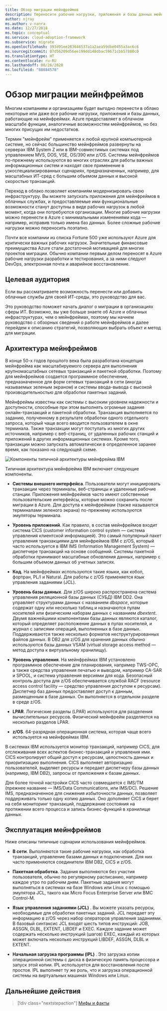 ```yaml
---
title: Обзор миграции мейнфреймов
description: Переносите рабочие нагрузки, приложения и базы данных мейнфреймов на платформу Azure с проверенной высокодоступной масштабируемой инфраструктурой, в которой отсутствуют многие недостатки, присущие мейнфреймам.
author: njray
ms.author: v-nanra
ms.date: 12/27/2018
ms.topic: conceptual
ms.service: cloud-adoption-framework
ms.subservice: migrate
ms.openlocfilehash: 393d91ee283646537a1a2aea59dbe0455a3ac6c6
ms.sourcegitcommit: 07d56209d56ee199dd148dbac59671cbb57880c0
ms.translationtype: HT
ms.contentlocale: ru-RU
ms.lasthandoff: 08/26/2020
ms.locfileid: "88884578"
---
```

<!-- docsTest:casing "BMC Control-M" ASSGN DLBL EXTENT LIBDEF EXEC -->
<!-- docsTest:ignore JOB -->
<!-- cSpell:ignore dbspaces dbextents ASSGN DLBL EXTENT LIBDEF EXEC IPLs VSAM RACF LPARs -->

# <a name="mainframe-migration-overview"></a>Обзор миграции мейнфреймов

Многим компаниям и организациям будет выгодно перенести в облако некоторые или даже все рабочие нагрузки, приложения и базы данных, работающие на мейнфреймах. Azure предоставляет в облачном масштабе функции, аналогичные возможностям мейнфреймов, но без многих присущих им недостатков.

Термин "мейнфрейм" применяется к любой крупной компьютерной системе, но сейчас большинство мейнфреймов развернуты на серверах IBM System Z или в IBM-совместимых системах под управлением MVS, DOS, VSE, OS/390 или z/OS. Системы мейнфреймов по-прежнему используются во многих отраслях для работы важных информационных систем и находят свое применение в узкоспециализированных сценариях, предназначенных, например, для масштабных ИТ-сред с большим объемом данных и высокой скоростью транзакций.

Переход в облако позволяет компаниям модернизировать свою инфраструктуру. Вы можете запускать приложения для мейнфреймов в облачных службах, и предоставляемые ими функциональные возможности станут доступны в виде рабочих нагрузок в любой момент, когда они потребуются организации. Многие рабочие нагрузки можно перенести в Azure с минимальными изменениями кода — например, исправив только имена баз данных. Более сложные рабочие нагрузки можно переносить поэтапно.

Почти все компании из списка Fortune 500 уже используют Azure для критически важных рабочих нагрузок. Значительные финансовые преимущества Azure стали достаточной мотивацией для многих проектов миграции. Обычно компании первым делом переносят в Azure рабочие нагрузки разработки и тестирования, а за ними следуют DevOps, электронная почта и аварийное восстановление.

## <a name="intended-audience"></a>Целевая аудитория

Если вы рассматриваете возможность перенести или добавить облачные службы для своей ИТ-среды, это руководство для вас.

Это руководство поможет начать диалог о миграции в организациях сферы ИТ. Возможно, вы уже больше знаете об Azure и облачных инфраструктурах, чем о мейнфреймах, поэтому мы начнем руководство с обзорных сведений о работе мейнфреймов и далее перейдем к описанию стратегий, позволяющих выбрать объект и метод для миграции.

## <a name="mainframe-architecture"></a>Архитектура мейнфреймов

В конце 50-х годов прошлого века была разработана концепция мейнфрейма как масштабируемого сервера для выполнения крупномасштабных сетевых транзакций и пакетной обработки. Поэтому для мейнфреймов создается программное обеспечение, предназначенное для форм сетевых транзакций в сети (иногда называемых зеленым экраном) и системы ввода-вывода с высокой производительностью для обработки пакетных заданий.

Мейнфреймы известны как системы с высоким уровнем надежности и доступности, способные при этом выполнять огромные задания онлайн-транзакций и пакетной обработки. Транзакция выполняется по заданию, полученному в результате обработки одного отдельного запроса, который чаще всего вводится пользователем в окне терминала. Также транзакции могут поступать из многих других источников, например с веб-страниц, от удаленных рабочих станций и приложений в других информационных системах. Кроме того, транзакции можно запускать автоматически в определенное заранее время, как показано на следующей схеме.

![Компоненты типичной архитектуры мейнфрейма IBM](../../_images/mainframe-migration/mainframe-architecture.png)

Типичная архитектура мейнфрейма IBM включает следующие компоненты.

- **Системы внешнего интерфейса**. Пользователи могут инициировать транзакции через терминалы, веб-страницы и удаленные рабочие станции. Приложения мейнфреймов часто имеют собственные пользовательские интерфейсы, которые можно сохранить после миграции в Azure. Для доступа к мейнфреймам (также называются терминалами зеленого экрана) по-прежнему используются эмуляторы терминала.

- **Уровень приложений**. Как правило, в состав мейнфреймов входит система CICS (customer information control system — система управления клиентской информацией). Это самый популярный пакет управления транзакциями для мейнфреймов IBM с z/OS, который часто используется в IBM IMS (Information Management System) — диспетчере транзакций на основе сообщений. Системы пакетной обработки принимают масштабные обновления данных, например с большим объемом данных об учетных записях.

- **Код**. На мейнфреймах используются такие языки, как кобол, фортран, PL/I и Natural. Для работы с z/OS применяется язык управления заданиями (JCL).

- **Уровень базы данных**. Для z/OS широко распространена система управления реляционной базы данных (СУБД) IBM DD2. Она управляет структурами данных с названием _dbspace_, которые содержат одну или несколько таблиц и назначаются пулам носителей или физическим наборам данных с названием _dbextent_. Двумя важнейшими компонентами базы данных являются каталог, который определяет расположение данных в пулах носителей, и журнал с записями операций, выполненных в базе данных. Поддерживаются также несколько форматов неструктурированных файлов данных. В DB2 для z/OS для хранения данных обычно используются базы данных VSAM (virtual storage access method — метод доступа к виртуальному хранилищу).

- **Уровень управления**. На мейнфреймах IBM установлено программное обеспечение для планирования, например TWS-OPC, а также средства управления печатью и выводом, например CA-SAR и SPOOL, и система управления версиями для кода. Безопасный контроль доступа для z/OS обеспечивается службой RACF (resource access control facility — средство управления доступом к ресурсам). Диспетчер баз данных предоставляет доступ к данным, размещенным в базе данных. Он выполняется в отдельном разделе в среде z/OS.

- **LPAR**. Логические разделы (LPAR) используются для разделения вычислительных ресурсов. Физический мейнфрейм разделяется на несколько разделов LPAR.

- **z/OS**. 64-разрядная операционная система, которая чаще всего используется на мейнфреймах IBM.

В системах IBM используется монитор транзакций, например CICS, для отслеживания всех аспектов бизнес-транзакций и управления ими. CICS контролирует общий доступ к ресурсам, целостность данных и приоритизацию выполнения. CICS выполняет авторизацию пользователей, выделяет ресурсы и передает диспетчеру базы данных (например, IBM DB2), запросы от приложения к базам данных.

Для более точной настройки CICS часто совмещается с IMS/TM (прежнее название — IMS/Data Communications, или IMS/DC). Решение IMS, предназначенное для снижения избыточности данных, позволяет поддерживать только одну копию данных. Оно дополняет CICS и берет на себя мониторинг транзакций, поддержание состояния на протяжении всего процесса и запись бизнес-функций в хранилище данных.

## <a name="mainframe-operations"></a>Эксплуатация мейнфреймов

Ниже описаны типичные сценарии использования мейнфреймов.

- **В сети**. Выполняются такие рабочие нагрузки, как обработка транзакций, управление базами данных и подключения. Для них часто применяются соединители IBM DB2, CICS и z/OS.

- **Пакетная обработка**. Задания выполняются без участия пользователя, обычно по регулярному расписанию, например каждое утро по рабочим дням. Пакетные задания могут выполняться в системах на базе Windows или Linux с помощью эмулятора JCL, такого как Micro Focus Enterprise Server или BMC Control-M.

- **Язык управления заданиями (JCL)** . Вы можете указать ресурсы, необходимые для обработки пакетных заданий. JCL передает эту информацию в z/OS через набор операторов управления заданиями. В базовый синтаксис JCL входят шесть типов инструкций: JOB, ASSGN, DLBL, EXTENT, LIBDEF и EXEC. Каждое задание может содержать несколько инструкций (шагов) EXEC, каждый из которых может включать несколько инструкций LIBDEF, ASSGN, DLBL и EXTENT.

- **Начальная загрузка программы (IPL)** . Это загрузка копии операционной системы с диска в физическую память процессора и запуск этой копии. IPL используется для восстановления после простоя. IPL выполняет ту же роль, что и загрузка операционной системы на виртуальных машинах Windows или Linux.

## <a name="next-steps"></a>Дальнейшие действия

> [!div class="nextstepaction"]
> [Мифы и факты](./myths-and-facts.md)
